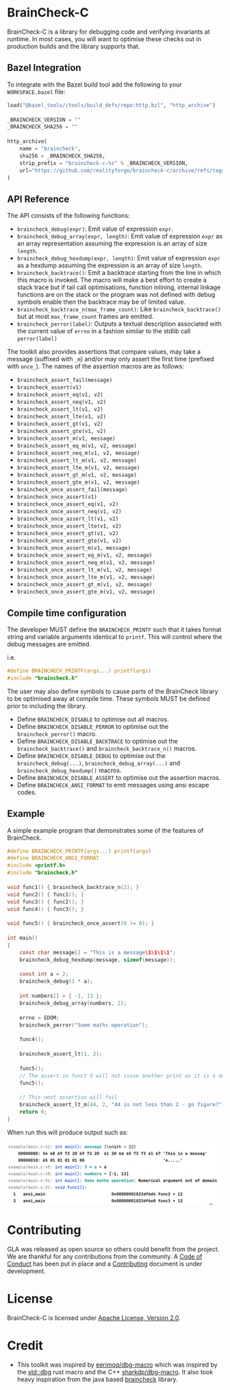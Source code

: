 # BrainCheck-C

BrainCheck-C is a library for debugging code and verifying invariants at runtime. In most cases, you will want to optimise these checks out in production builds and the library supports that.

## Bazel Integration

To integrate with the Bazel build tool add the following to your `WORKSPACE.bazel` file:

```python
load("@bazel_tools//tools/build_defs/repo:http.bzl", "http_archive")

_BRAINCHECK_VERSION = ""
_BRAINCHECK_SHA256 = ""

http_archive(
    name = "braincheck",
    sha256 = _BRAINCHECK_SHA256,
    strip_prefix = "braincheck-c-%s" % _BRAINCHECK_VERSION,
    url="https://github.com/realityforge/braincheck-c/archive/refs/tags/v%s.tar.gz" % _BRAINCHECK_VERSION,
)
```

## API Reference

The API consists of the following functions:

* `braincheck_debug(expr)`: Emit value of expression `expr`.
* `braincheck_debug_array(expr, length)`: Emit value of expression `expr` as an array representation assuming the expression is an array of size `length`.
* `braincheck_debug_hexdump(expr, length)`: Emit value of expression `expr` as a hexdump assuming the expression is an array of size `length`.
* `braincheck_backtrace()`: Emit a backtrace starting from the line in which this macro is invoked. The macro will make a best effort to create a stack trace but if tail call optimisations, function inlining, internal linkage functions are on the stack or the program was not defined with debug symbols enable then the backtrace may be of limited value.
* `braincheck_backtrace_n(max_frame_count)`: Like `braincheck_backtrace()` but at most `max_frame_count` frames are emitted.
* `braincheck_perror(label)`: Outputs a textual description associated with the current value of `errno` in a fashion similar to the stdlib call `perror(label)`

The toolkit also provides assertions that compare values, may take a message (suffixed with `_m`) and/or may only assert the first time (prefixed with `once_`). The names of the assertion macros are as follows:

* `braincheck_assert_fail(message)`
* `braincheck_assert(v1)`
* `braincheck_assert_eq(v1, v2)`
* `braincheck_assert_neq(v1, v2)`
* `braincheck_assert_lt(v1, v2)`
* `braincheck_assert_lte(v1, v2)`
* `braincheck_assert_gt(v1, v2)`
* `braincheck_assert_gte(v1, v2)`
* `braincheck_assert_m(v1, message)`
* `braincheck_assert_eq_m(v1, v2, message)`
* `braincheck_assert_neq_m(v1, v2, message)`
* `braincheck_assert_lt_m(v1, v2, message)`
* `braincheck_assert_lte_m(v1, v2, message)`
* `braincheck_assert_gt_m(v1, v2, message)`
* `braincheck_assert_gte_m(v1, v2, message)`
* `braincheck_once_assert_fail(message)`
* `braincheck_once_assert(v1)`
* `braincheck_once_assert_eq(v1, v2)`
* `braincheck_once_assert_neq(v1, v2)`
* `braincheck_once_assert_lt(v1, v2)`
* `braincheck_once_assert_lte(v1, v2)`
* `braincheck_once_assert_gt(v1, v2)`
* `braincheck_once_assert_gte(v1, v2)`
* `braincheck_once_assert_m(v1, message)`
* `braincheck_once_assert_eq_m(v1, v2, message)`
* `braincheck_once_assert_neq_m(v1, v2, message)`
* `braincheck_once_assert_lt_m(v1, v2, message)`
* `braincheck_once_assert_lte_m(v1, v2, message)`
* `braincheck_once_assert_gt_m(v1, v2, message)`
* `braincheck_once_assert_gte_m(v1, v2, message)`

## Compile time configuration

The developer MUST define the `BRAINCHECK_PRINTF` such that it takes format string and variable arguments identical to `printf`. This will control where the debug messages are emitted.

i.e.

```c
#define BRAINCHECK_PRINTF(args...) printf(args)
#include "braincheck.h"
```

The user may also define symbols to cause parts of the BrainCheck library to be optimised away at compile time. These symbols MUST be defined prior to including the library.

* Define `BRAINCHECK_DISABLE` to optimise out all macros.
* Define `BRAINCHECK_DISABLE_PERROR` to optimise out the `braincheck_perror()` macro.
* Define `BRAINCHECK_DISABLE_BACKTRACE` to optimise out the `braincheck_backtrace()` and `braincheck_backtrace_n()` macros.
* Define `BRAINCHECK_DISABLE_DEBUG` to optimise out the `braincheck_debug(...)`, `braincheck_debug_array(...)` and `braincheck_debug_hexdump()` macros.
* Define `BRAINCHECK_DISABLE_ASSERT` to optimise out the assertion macros.
* Define `BRAINCHECK_ANSI_FORMAT` to emit messages using ansi escape codes.

## Example

A simple example program that demonstrates some of the features of BrainCheck.

```c
#define BRAINCHECK_PRINTF(args...) printf(args)
#define BRAINCHECK_ANSI_FORMAT
#include <printf.h>
#include "braincheck.h"

void func1() { braincheck_backtrace_n(2); }
void func2() { func1(); }
void func3() { func2(); }
void func4() { func3(); }

void func5() { braincheck_once_assert(0 != 0); }

int main()
{
    const char message[] = "This is a message\1\1\1\1";
    braincheck_debug_hexdump(message, sizeof(message));

    const int a = 2;
    braincheck_debug(3 * a);

    int numbers[] = { -1, 13 };
    braincheck_debug_array(numbers, 2);

    errno = EDOM;
    braincheck_perror("Some maths operation");

    func4();

    braincheck_assert_lt(1, 2);

    func5();
    // The assert in funct 5 will not issue another print as it is a once assert
    func5();

    // This next assertion will fail
    braincheck_assert_lt_m(44, 2, "44 is not less than 2 - go figure?");
    return 0;
}

```

When run this will produce output such as:

![](docs/ExampleAnsi.png)

# Contributing

GLA was released as open source so others could benefit from the project. We are thankful for any
contributions from the community. A [Code of Conduct](CODE_OF_CONDUCT.md) has been put in place and
a [Contributing](CONTRIBUTING.md) document is under development.

# License

BrainCheck-C is licensed under [Apache License, Version 2.0](LICENSE).

# Credit

* This toolkit was inspired by [eerimoq/dbg-macro](https://github.com/eerimoq/dbg-macro) which was inspired by the [std::dbg](https://doc.rust-lang.org/std/macro.dbg.html) rust macro and the C++ [sharkdp/dbg-macro](https://github.com/sharkdp/dbg-macro). It also took heavy inspiration from the java based [braincheck](https://github.com/realityforge/braincheck) library.
